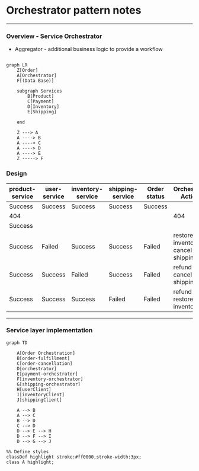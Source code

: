 # Orchestrator pattern notes

---

### Overview - Service Orchestrator

- Aggregator - additional business logic to provide a workflow

```mermaid

graph LR
    Z[Order]
    A[Orchestrator]
    F[(Data Base)]

    subgraph Services
        B[Product]
        C[Payment]
        D[Inventory]
        E[Shipping]

    end

    Z ---> A
    A ----> B
    A ----> C
    A ----> D
    A ----> E
    Z -----> F

```

### Design

| product-service | user-service | inventory-service | shipping-service | Order status | Orchestrator Actions                   |
|-----------------|--------------|-------------------|------------------|--------------|----------------------------------------|
| Success         | Success      | Success           | Success          | Success      |                                        |
| 404             |              |                   |                  |              | 404                                    |
| Success         |              |                   |                  |              |                                        |
| Success         | Failed       | Success           | Success          | Failed       | restore inventory <br> cancel shipping |
| Success         | Success      | Failed            | Success          | Failed       | refund user <br> cancel shipping       |
| Success         | Success      | Success           | Failed           | Failed       | refund user <br> restore inventory     |

---

### Service layer implementation

```mermaid
graph TD

    A[Order Orchestration]
    B[order-fulfillment]
    C[order-cancellation]
    D[orchestrator]
    E[payment-orchestrator]
    F[inventory-orchestrator]
    G[shipping-orchestrator]
    H[userClient]
    I[inventoryClient]
    J[shippingClient]

    A --> B
    A --> C
    B --> D
    C --> D
    D --> E --> H
    D --> F --> I
    D --> G --> J

%% Define styles
classDef highlight stroke:#ff0000,stroke-width:3px;
class A highlight;


```